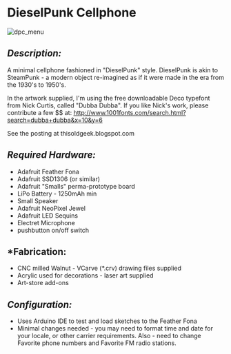 # **DieselPunk Cellphone**
![dpc_menu](https://cloud.githubusercontent.com/assets/1010795/20862340/c282aa9e-b95c-11e6-8b22-97e3591a3de5.png)

## *Description:*
A minimal cellphone fashioned in "DieselPunk" style. DieselPunk is akin to SteamPunk - a modern object re-imagined as if it were made in the era from the 1930's to 1950's.

In the artwork supplied, I'm using the free downloadable Deco typefont from Nick Curtis, called "Dubba Dubba". If you like Nick's work, please contribute a few $$ at: 
http://www.1001fonts.com/search.html?search=dubba+dubba&x=10&y=6

See the posting at thisoldgeek.blogspot.com 

## *Required Hardware:*
* Adafruit Feather Fona
* Adafruit SSD1306 (or similar)
* Adafruit "Smalls" perma-prototype board
* LiPo Battery - 1250mAh min
* Small Speaker
* Adafruit NeoPixel Jewel
* Adafruit LED Sequins
* Electret Microphone
* pushbutton on/off switch

## *Fabrication:
* CNC milled Walnut - VCarve (*.crv) drawing files supplied
* Acrylic used for decorations - laser art supplied
* Art-store add-ons


## *Configuration:*
* Uses Arduino IDE to test and load sketches to the Feather Fona
* Minimal changes needed - you may need to format time and date for your locale, or other carrier requirements. Also - need to change Favorite phone numbers and Favorite FM radio stations. 
